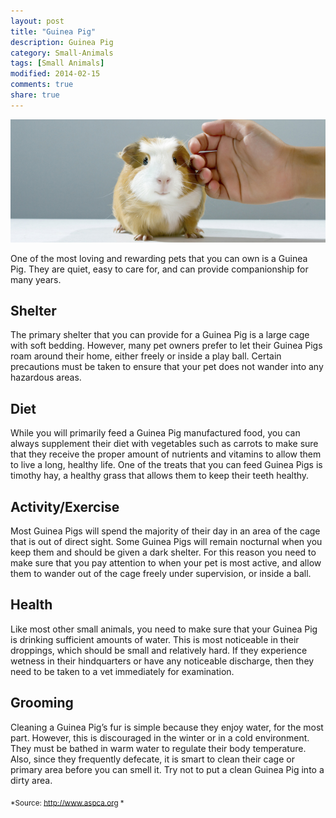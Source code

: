 ```yaml
---
layout: post
title: "Guinea Pig"
description: Guinea Pig
category: Small-Animals
tags: [Small Animals]
modified: 2014-02-15
comments: true
share: true
---
```


<img src="/images/guinea-pig-1.jpg" class="img-post">

One of the most loving and rewarding pets that you can own is a Guinea Pig. They are quiet, easy to care for, and can provide companionship for many years.

## Shelter

The primary shelter that you can provide for a Guinea Pig is a large cage with soft bedding. However, many pet owners prefer to let their Guinea Pigs roam around their home, either freely or inside a play ball. Certain precautions must be taken to ensure that your pet does not wander into any hazardous areas.

## Diet
While you will primarily feed a Guinea Pig manufactured food, you can always supplement their diet with vegetables such as carrots to make sure that they receive the proper amount of nutrients and vitamins to allow them to live a long, healthy life. One of the treats that you can feed Guinea Pigs is timothy hay, a healthy grass that allows them to keep their teeth healthy.

## Activity/Exercise

Most Guinea Pigs will spend the majority of their day in an area of the cage that is out of direct sight. Some Guinea Pigs will remain nocturnal when you keep them and should be given a dark shelter. For this reason you need to make sure that you pay attention to when your pet is most active, and allow them to wander out of the cage freely under supervision, or inside a ball.

## Health

Like most other small animals, you need to make sure that your Guinea Pig is drinking sufficient amounts of water. This is most noticeable in their droppings, which should be small and relatively hard. If they experience wetness in their hindquarters or have any noticeable discharge, then they 
need to be taken to a vet immediately for examination.

## Grooming

Cleaning a Guinea Pig’s fur is simple because they enjoy water, for the most part. However, this is discouraged in the winter or in a cold environment. They must be bathed in warm water to regulate their body temperature. Also, since they frequently defecate, it is smart to clean their cage or primary area before you can smell it. Try not to put a clean Guinea Pig into a dirty area.

<sub>*Source: http://www.aspca.org *</sub>
